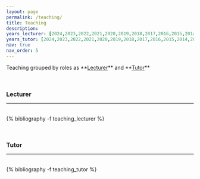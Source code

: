 ```yaml
---
layout: page
permalink: /teaching/
title: Teaching
description: 
years_lecturer: [2024,2023,2022,2021,2020,2019,2018,2017,2016,2015,2014,2013]
years_tutor: [2024,2023,2022,2021,2020,2019,2018,2017,2016,2015,2014,2013]
nav: true
nav_order: 5
---
```



<p markdown="1"> 
Teaching grouped by roles as **<a href="#lecturer">Lecturer</a>** and
**<a href="#tutor">Tutor</a>**  
</p>




<div class="publications">

<a id="lecturer"><h3 style="margin-top: 3.3rem; margin-bottom: 0.3rem;">Lecturer</h3></a>
<hr style="color: var(--global-text-color); height: 1px; margin-bottom: 2rem;">
{% bibliography -f teaching_lecturer %}

<a id="tutor"><h3 style="margin-top: 3.3rem; margin-bottom: 0.3rem;">Tutor</h3></a>
<hr style="color: var(--global-text-color); height: 1px; margin-bottom: 2rem;">
{% bibliography -f teaching_tutor %}

</div>

